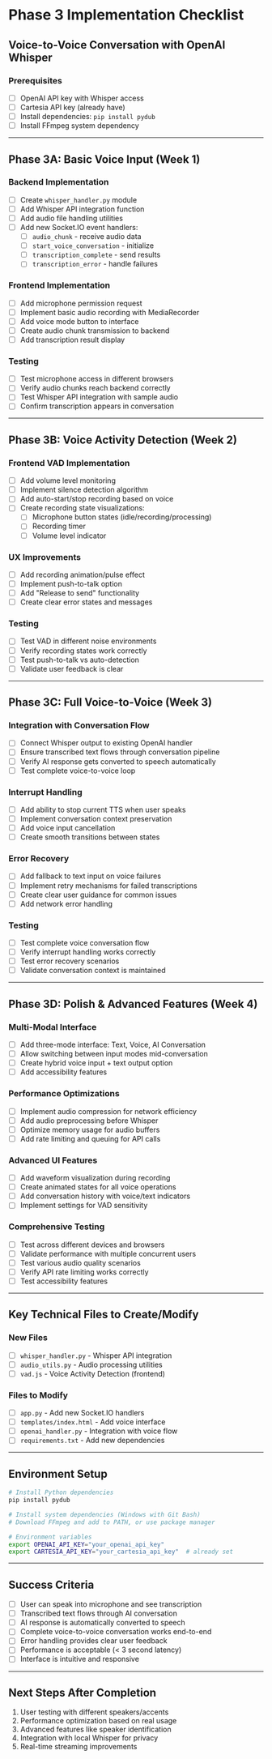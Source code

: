  # Phase 3 Implementation Checklist
## Voice-to-Voice Conversation with OpenAI Whisper

### **Prerequisites**
- [ ] OpenAI API key with Whisper access
- [ ] Cartesia API key (already have)
- [ ] Install dependencies: `pip install pydub`
- [ ] Install FFmpeg system dependency

---

## **Phase 3A: Basic Voice Input (Week 1)**

### **Backend Implementation**
- [ ] Create `whisper_handler.py` module
- [ ] Add Whisper API integration function
- [ ] Add audio file handling utilities
- [ ] Add new Socket.IO event handlers:
  - [ ] `audio_chunk` - receive audio data
  - [ ] `start_voice_conversation` - initialize
  - [ ] `transcription_complete` - send results
  - [ ] `transcription_error` - handle failures

### **Frontend Implementation**
- [ ] Add microphone permission request
- [ ] Implement basic audio recording with MediaRecorder
- [ ] Add voice mode button to interface
- [ ] Create audio chunk transmission to backend
- [ ] Add transcription result display

### **Testing**
- [ ] Test microphone access in different browsers
- [ ] Verify audio chunks reach backend correctly
- [ ] Test Whisper API integration with sample audio
- [ ] Confirm transcription appears in conversation

---

## **Phase 3B: Voice Activity Detection (Week 2)**

### **Frontend VAD Implementation**
- [ ] Add volume level monitoring
- [ ] Implement silence detection algorithm
- [ ] Add auto-start/stop recording based on voice
- [ ] Create recording state visualizations:
  - [ ] Microphone button states (idle/recording/processing)
  - [ ] Recording timer
  - [ ] Volume level indicator

### **UX Improvements**
- [ ] Add recording animation/pulse effect
- [ ] Implement push-to-talk option
- [ ] Add "Release to send" functionality
- [ ] Create clear error states and messages

### **Testing**
- [ ] Test VAD in different noise environments
- [ ] Verify recording states work correctly
- [ ] Test push-to-talk vs auto-detection
- [ ] Validate user feedback is clear

---

## **Phase 3C: Full Voice-to-Voice (Week 3)**

### **Integration with Conversation Flow**
- [ ] Connect Whisper output to existing OpenAI handler
- [ ] Ensure transcribed text flows through conversation pipeline
- [ ] Verify AI response gets converted to speech automatically
- [ ] Test complete voice-to-voice loop

### **Interrupt Handling**
- [ ] Add ability to stop current TTS when user speaks
- [ ] Implement conversation context preservation
- [ ] Add voice input cancellation
- [ ] Create smooth transitions between states

### **Error Recovery**
- [ ] Add fallback to text input on voice failures
- [ ] Implement retry mechanisms for failed transcriptions
- [ ] Create clear user guidance for common issues
- [ ] Add network error handling

### **Testing**
- [ ] Test complete voice conversation flow
- [ ] Verify interrupt handling works correctly
- [ ] Test error recovery scenarios
- [ ] Validate conversation context is maintained

---

## **Phase 3D: Polish & Advanced Features (Week 4)**

### **Multi-Modal Interface**
- [ ] Add three-mode interface: Text, Voice, AI Conversation
- [ ] Allow switching between input modes mid-conversation
- [ ] Create hybrid voice input + text output option
- [ ] Add accessibility features

### **Performance Optimizations**
- [ ] Implement audio compression for network efficiency
- [ ] Add audio preprocessing before Whisper
- [ ] Optimize memory usage for audio buffers
- [ ] Add rate limiting and queuing for API calls

### **Advanced UI Features**
- [ ] Add waveform visualization during recording
- [ ] Create animated states for all voice operations
- [ ] Add conversation history with voice/text indicators
- [ ] Implement settings for VAD sensitivity

### **Comprehensive Testing**
- [ ] Test across different devices and browsers
- [ ] Validate performance with multiple concurrent users
- [ ] Test various audio quality scenarios
- [ ] Verify API rate limiting works correctly
- [ ] Test accessibility features

---

## **Key Technical Files to Create/Modify**

### **New Files**
- [ ] `whisper_handler.py` - Whisper API integration
- [ ] `audio_utils.py` - Audio processing utilities
- [ ] `vad.js` - Voice Activity Detection (frontend)

### **Files to Modify**
- [ ] `app.py` - Add new Socket.IO handlers
- [ ] `templates/index.html` - Add voice interface
- [ ] `openai_handler.py` - Integration with voice flow
- [ ] `requirements.txt` - Add new dependencies

---

## **Environment Setup**
```bash
# Install Python dependencies
pip install pydub

# Install system dependencies (Windows with Git Bash)
# Download FFmpeg and add to PATH, or use package manager

# Environment variables
export OPENAI_API_KEY="your_openai_api_key"
export CARTESIA_API_KEY="your_cartesia_api_key"  # already set
```

---

## **Success Criteria**
- [ ] User can speak into microphone and see transcription
- [ ] Transcribed text flows through AI conversation
- [ ] AI response is automatically converted to speech
- [ ] Complete voice-to-voice conversation works end-to-end
- [ ] Error handling provides clear user feedback
- [ ] Performance is acceptable (< 3 second latency)
- [ ] Interface is intuitive and responsive

---

## **Next Steps After Completion**
1. User testing with different speakers/accents
2. Performance optimization based on real usage
3. Advanced features like speaker identification
4. Integration with local Whisper for privacy
5. Real-time streaming improvements